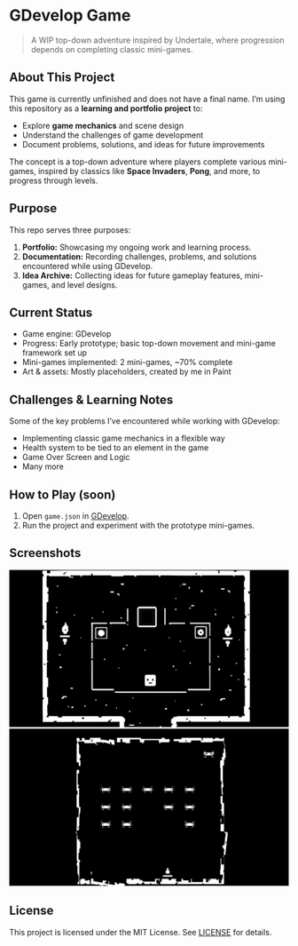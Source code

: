 # GDevelop Game

> A WIP top-down adventure inspired by Undertale, where progression depends on completing classic mini-games.  

## About This Project
This game is currently unfinished and does not have a final name. I’m using this repository as a **learning and portfolio project** to:  
- Explore **game mechanics** and scene design  
- Understand the challenges of game development  
- Document problems, solutions, and ideas for future improvements  

The concept is a top-down adventure where players complete various mini-games, inspired by classics like **Space Invaders**, **Pong**, and more, to progress through levels.

## Purpose
This repo serves three purposes:
1. **Portfolio:** Showcasing my ongoing work and learning process.
2. **Documentation:** Recording challenges, problems, and solutions encountered while using GDevelop.
3. **Idea Archive:** Collecting ideas for future gameplay features, mini-games, and level designs.

## Current Status
- Game engine: GDevelop
- Progress: Early prototype; basic top-down movement and mini-game framework set up
- Mini-games implemented: 2 mini-games, ~70% complete  
- Art & assets: Mostly placeholders, created by me in Paint

## Challenges & Learning Notes
Some of the key problems I’ve encountered while working with GDevelop:
- Implementing classic game mechanics in a flexible way
- Health system to be tied to an element in the game
- Game Over Screen and Logic
- Many more

## How to Play (soon)
1. Open `game.json` in [GDevelop](https://gdevelop.io/).  
2. Run the project and experiment with the prototype mini-games.

## Screenshots
![screenshot1](Screenshots/main.png)
![screenshot2](Screenshots/si.png)

## License
This project is licensed under the MIT License. See [LICENSE](LICENSE) for details.

